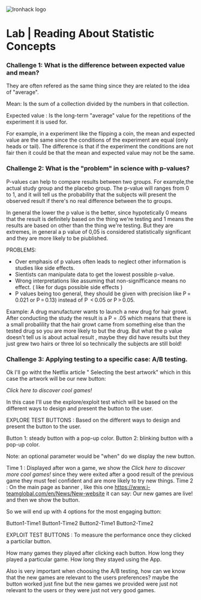 ![Ironhack logo](https://i.imgur.com/1QgrNNw.png)

# Lab | Reading About Statistic Concepts


### Challenge 1: What is the difference between expected value and mean?

They are often refered as the same thing since they are related to the idea of 
"average".

Mean: Is the sum of a collection divided by the numbers in that collection.

Expected value : Is the long-term "average" value for the repetitions of the experiment it is used for.

For example, in a experiment like the flipping a coin, the mean and expected value are the same since the conditions of the experiment are equal (only heads or tail). The difference is that if the experiment the conditions are not fair then it could be that the mean and expected value may not be the same. 

### Challenge 2: What is the "problem" in science with p-values?

P-values can help to compare results between two groups. For example,the actual study group and the placebo group. 
The p-value will ranges from 0 to 1, and it will tell us the probability that the subjects will present the observed result if there's no real difference between the to groups. 

In general the lower the p value is the better, since hypotetically 0 means that the result is definitely based on the thing we're testing and 1 means the results are based on other than the thing we're testing. But they are extremes, in general a p value of 0,05 is considered statistically significant and they are more likely to be piublished.


PROBLEMS: 
- Over emphasis of p values often leads to neglect other information is studies like side effects.
- Sientists can manipulate data to get the lowest possible p-value.
- Wrong interpretations like assuming that non-signifficance means no effect. ( like for dugs possible side effects )
- P values being too general, they should be given with precision like P = 0.021 or P = 0.13) instead of P  < 0.05 or P > 0.05.

Example: A drug manufacturer wants to launch a new drug for hair growt. After conducting the study the result is a P = .05 which means that there is a small probalility that the hair growt came from something else than the tested drug so you are more likely to but the drug. But what the p value doesn't tell us is about actual result , maybe they did have results but they just grew two hairs or three lol so technically the subjects are still bold!


### Challenge 3: Applying testing to a specific case: A/B testing.

Ok I'll go witht the Netflix article " Selecting the best artwork" which in this case the artwork will be our new button:

*Click here to discover cool games!*

In this case I'll use the explore/exploit test which will be based on the different ways to design and present the button to the user.

EXPLORE TEST BUTTONS : Based on the different ways to design and present the button to the user.

Button 1: steady button with a pop-up color.
Button 2: blinking button with a pop-up color. 

Note: an optional parameter would be "when" do we display the new button. 

Time 1 : Displayed after won a game, we show the *Click here to discover more cool games!* since they were exited after a good result of the previous game they must feel confident and are more likely to try new things.
Time 2 : On the main page as banner , like this one  https://www.i-teamglobal.com/en/News/New-website  it can say:  Our new games are live! and then we show the button.

So we will end up with 4 options for the most engaging button:

Button1-Time1
Button1-Time2
Button2-Time1
Button2-Time2


EXPLOIT TEST BUTTONS : To measure the performance once they clicked a particilar button.

How many games they played after clicking each button.
How long they played a particular game. 
How long they stayed using the App.


Also is very important when choosing the A/B testing, how can we know that the new games are relevant to the users preferences? maybe the button worked just fine but the new games we provided were just not relevant to the users or they were just not very good games. 

